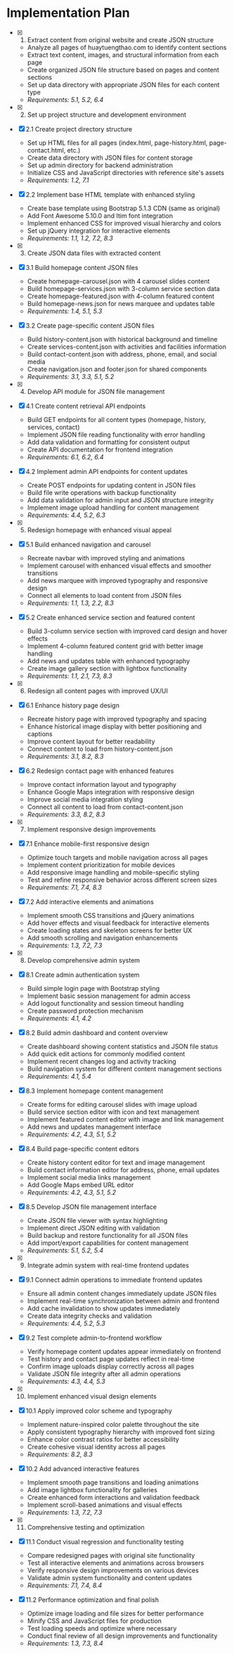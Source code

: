 # Implementation Plan

- [x] 1. Extract content from original website and create JSON structure

  - Analyze all pages of huaytuengthao.com to identify content sections
  - Extract text content, images, and structural information from each page
  - Create organized JSON file structure based on pages and content sections
  - Set up data directory with appropriate JSON files for each content type
  - _Requirements: 5.1, 5.2, 6.4_

- [x] 2. Set up project structure and development environment
- [x] 2.1 Create project directory structure

  - Set up HTML files for all pages (index.html, page-history.html, page-contact.html, etc.)
  - Create data directory with JSON files for content storage
  - Set up admin directory for backend administration
  - Initialize CSS and JavaScript directories with reference site's assets
  - _Requirements: 1.2, 7.1_

- [x] 2.2 Implement base HTML template with enhanced styling

  - Create base template using Bootstrap 5.1.3 CDN (same as original)
  - Add Font Awesome 5.10.0 and Itim font integration
  - Implement enhanced CSS for improved visual hierarchy and colors
  - Set up jQuery integration for interactive elements
  - _Requirements: 1.1, 1.2, 7.2, 8.3_

- [x] 3. Create JSON data files with extracted content
- [x] 3.1 Build homepage content JSON files

  - Create homepage-carousel.json with 4 carousel slides content
  - Build homepage-services.json with 3-column service section data
  - Create homepage-featured.json with 4-column featured content
  - Build homepage-news.json for news marquee and updates table
  - _Requirements: 1.4, 5.1, 5.3_

- [x] 3.2 Create page-specific content JSON files

  - Build history-content.json with historical background and timeline
  - Create services-content.json with activities and facilities information
  - Build contact-content.json with address, phone, email, and social media
  - Create navigation.json and footer.json for shared components
  - _Requirements: 3.1, 3.3, 5.1, 5.2_

- [x] 4. Develop API module for JSON file management
- [x] 4.1 Create content retrieval API endpoints

  - Build GET endpoints for all content types (homepage, history, services, contact)
  - Implement JSON file reading functionality with error handling
  - Add data validation and formatting for consistent output
  - Create API documentation for frontend integration
  - _Requirements: 6.1, 6.2, 6.4_

- [x] 4.2 Implement admin API endpoints for content updates

  - Create POST endpoints for updating content in JSON files
  - Build file write operations with backup functionality
  - Add data validation for admin input and JSON structure integrity
  - Implement image upload handling for content management
  - _Requirements: 4.4, 5.2, 6.3_

- [x] 5. Redesign homepage with enhanced visual appeal
- [x] 5.1 Build enhanced navigation and carousel

  - Recreate navbar with improved styling and animations
  - Implement carousel with enhanced visual effects and smoother transitions
  - Add news marquee with improved typography and responsive design
  - Connect all elements to load content from JSON files
  - _Requirements: 1.1, 1.3, 2.2, 8.3_

- [x] 5.2 Create enhanced service section and featured content

  - Build 3-column service section with improved card design and hover effects
  - Implement 4-column featured content grid with better image handling
  - Add news and updates table with enhanced typography
  - Create image gallery section with lightbox functionality
  - _Requirements: 1.1, 2.1, 7.3, 8.3_

- [x] 6. Redesign all content pages with improved UX/UI
- [x] 6.1 Enhance history page design

  - Recreate history page with improved typography and spacing
  - Enhance historical image display with better positioning and captions
  - Improve content layout for better readability
  - Connect content to load from history-content.json
  - _Requirements: 3.1, 8.2, 8.3_

- [x] 6.2 Redesign contact page with enhanced features

  - Improve contact information layout and typography
  - Enhance Google Maps integration with responsive design
  - Improve social media integration styling
  - Connect all content to load from contact-content.json
  - _Requirements: 3.3, 8.2, 8.3_

- [x] 7. Implement responsive design improvements
- [x] 7.1 Enhance mobile-first responsive design

  - Optimize touch targets and mobile navigation across all pages
  - Implement content prioritization for mobile devices
  - Add responsive image handling and mobile-specific styling
  - Test and refine responsive behavior across different screen sizes
  - _Requirements: 7.1, 7.4, 8.3_

- [x] 7.2 Add interactive elements and animations

  - Implement smooth CSS transitions and jQuery animations
  - Add hover effects and visual feedback for interactive elements
  - Create loading states and skeleton screens for better UX
  - Add smooth scrolling and navigation enhancements
  - _Requirements: 1.3, 7.2, 7.3_

- [x] 8. Develop comprehensive admin system
- [x] 8.1 Create admin authentication system

  - Build simple login page with Bootstrap styling
  - Implement basic session management for admin access
  - Add logout functionality and session timeout handling
  - Create password protection mechanism
  - _Requirements: 4.1, 4.2_

- [x] 8.2 Build admin dashboard and content overview

  - Create dashboard showing content statistics and JSON file status
  - Add quick edit actions for commonly modified content
  - Implement recent changes log and activity tracking
  - Build navigation system for different content management sections
  - _Requirements: 4.1, 5.4_

- [x] 8.3 Implement homepage content management

  - Create forms for editing carousel slides with image upload
  - Build service section editor with icon and text management
  - Implement featured content editor with image and link management
  - Add news and updates management interface
  - _Requirements: 4.2, 4.3, 5.1, 5.2_

- [x] 8.4 Build page-specific content editors

  - Create history content editor for text and image management
  - Build contact information editor for address, phone, email updates
  - Implement social media links management
  - Add Google Maps embed URL editor
  - _Requirements: 4.2, 4.3, 5.1, 5.2_

- [x] 8.5 Develop JSON file management interface

  - Create JSON file viewer with syntax highlighting
  - Implement direct JSON editing with validation
  - Build backup and restore functionality for all JSON files
  - Add import/export capabilities for content management
  - _Requirements: 5.1, 5.2, 5.4_

- [x] 9. Integrate admin system with real-time frontend updates
- [x] 9.1 Connect admin operations to immediate frontend updates

  - Ensure all admin content changes immediately update JSON files
  - Implement real-time synchronization between admin and frontend
  - Add cache invalidation to show updates immediately
  - Create data integrity checks and validation
  - _Requirements: 4.4, 5.2, 5.3_

- [x] 9.2 Test complete admin-to-frontend workflow

  - Verify homepage content updates appear immediately on frontend
  - Test history and contact page updates reflect in real-time
  - Confirm image uploads display correctly across all pages
  - Validate JSON file integrity after all admin operations
  - _Requirements: 4.3, 4.4, 5.3_

- [x] 10. Implement enhanced visual design elements
- [x] 10.1 Apply improved color scheme and typography

  - Implement nature-inspired color palette throughout the site
  - Apply consistent typography hierarchy with improved font sizing
  - Enhance color contrast ratios for better accessibility
  - Create cohesive visual identity across all pages
  - _Requirements: 8.2, 8.3_

- [x] 10.2 Add advanced interactive features

  - Implement smooth page transitions and loading animations
  - Add image lightbox functionality for galleries
  - Create enhanced form interactions and validation feedback
  - Implement scroll-based animations and visual effects
  - _Requirements: 1.3, 7.2, 7.3_

- [x] 11. Comprehensive testing and optimization
- [x] 11.1 Conduct visual regression and functionality testing

  - Compare redesigned pages with original site functionality
  - Test all interactive elements and animations across browsers
  - Verify responsive design improvements on various devices
  - Validate admin system functionality and content updates
  - _Requirements: 7.1, 7.4, 8.4_

- [x] 11.2 Performance optimization and final polish
  - Optimize image loading and file sizes for better performance
  - Minify CSS and JavaScript files for production
  - Test loading speeds and optimize where necessary
  - Conduct final review of all design improvements and functionality
  - _Requirements: 1.3, 7.3, 8.4_
